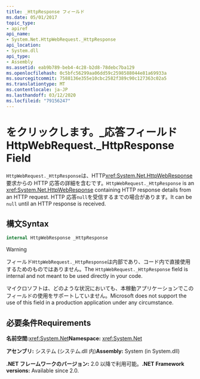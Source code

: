 ```yaml
---
title: _HttpResponse フィールド
ms.date: 05/01/2017
topic_type:
- apiref
api_name:
- System.Net.HttpWebRequest._HttpResponse
api_location:
- System.dll
api_type:
- Assembly
ms.assetid: eab9b789-beb4-4c28-b2d8-78debc7ba129
ms.openlocfilehash: 0c5bfc56299aa06dd59c2598588044e81a69933a
ms.sourcegitcommit: 7588136e355e10cbc2582f389c90c127363c02a5
ms.translationtype: MT
ms.contentlocale: ja-JP
ms.lasthandoff: 03/12/2020
ms.locfileid: "79156247"
---
```

# <a name="httpwebrequest_httpresponse-field"></a><span data-ttu-id="e4ad5-102">をクリックします。\_応答フィールド</span><span class="sxs-lookup"><span data-stu-id="e4ad5-102">HttpWebRequest.\_HttpResponse Field</span></span>

<span data-ttu-id="e4ad5-103">`HttpWebRequest._HttpResponse`は、HTTP<xref:System.Net.HttpWebResponse>要求からの HTTP 応答の詳細を含むです。</span><span class="sxs-lookup"><span data-stu-id="e4ad5-103">`HttpWebRequest._HttpResponse` is an <xref:System.Net.HttpWebResponse> containing HTTP response details from an HTTP request.</span></span> <span data-ttu-id="e4ad5-104">HTTP 応答`null`を受信するまでの場合があります。</span><span class="sxs-lookup"><span data-stu-id="e4ad5-104">It can be `null` until an HTTP response is received.</span></span>

## <a name="syntax"></a><span data-ttu-id="e4ad5-105">構文</span><span class="sxs-lookup"><span data-stu-id="e4ad5-105">Syntax</span></span>
  
```csharp  
internal HttpWebResponse _HttpResponse
```

> [!WARNING]
> <span data-ttu-id="e4ad5-106">フィールド`HttpWebRequest._HttpResponse`は内部であり、コード内で直接使用するためのものではありません。</span><span class="sxs-lookup"><span data-stu-id="e4ad5-106">The `HttpWebRequest._HttpResponse` field is internal and not meant to be used directly in your code.</span></span>
>
> <span data-ttu-id="e4ad5-107">マイクロソフトは、どのような状況においても、本稼動アプリケーションでこのフィールドの使用をサポートしていません。</span><span class="sxs-lookup"><span data-stu-id="e4ad5-107">Microsoft does not support the use of this field in a production application under any circumstance.</span></span>

## <a name="requirements"></a><span data-ttu-id="e4ad5-108">必要条件</span><span class="sxs-lookup"><span data-stu-id="e4ad5-108">Requirements</span></span>

<span data-ttu-id="e4ad5-109">**名前空間:**<xref:System.Net></span><span class="sxs-lookup"><span data-stu-id="e4ad5-109">**Namespace:** <xref:System.Net></span></span>

<span data-ttu-id="e4ad5-110">**アセンブリ:** システム (システム.dll 内)</span><span class="sxs-lookup"><span data-stu-id="e4ad5-110">**Assembly:** System (in System.dll)</span></span>

<span data-ttu-id="e4ad5-111">**.NET フレームワークのバージョン:** 2.0 以降で利用可能。</span><span class="sxs-lookup"><span data-stu-id="e4ad5-111">**.NET Framework versions:** Available since 2.0.</span></span>
